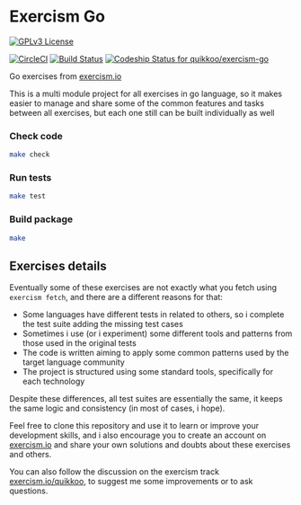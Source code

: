 Exercism Go
===========

[![GPLv3 License](http://img.shields.io/badge/license-GPLv3-blue.svg)](https://www.gnu.org/copyleft/gpl.html)

[![CircleCI](https://circleci.com/gh/quikkoo/exercism-go.svg?style=svg)](https://circleci.com/gh/quikkoo/exercism-go)
[![Build Status](https://snap-ci.com/quikkoo/exercism-go/branch/master/build_image)](https://snap-ci.com/quikkoo/exercism-go/branch/master)
[![Codeship Status for quikkoo/exercism-go](https://app.codeship.com/projects/c874bd70-671a-0134-0005-62ec90e592b2/status?branch=master)](https://app.codeship.com/projects/176110)

Go exercises from [exercism.io](http://exercism.io/)

This is a multi module project for all exercises in go language,
so it makes easier to  manage and share some of the common features and tasks 
between all exercises,
but each one still can be built individually as well

### Check code

```sh
make check
```

### Run tests

```sh
make test
```

### Build package

```sh
make
```


Exercises details
-----------------

Eventually some of these exercises are not exactly what you fetch using 
`exercism fetch`, and there are a different reasons for that:

- Some languages have different tests in related to others, 
  so i complete the test suite adding the missing test cases
- Sometimes i use (or i experiment) some different tools and patterns from those 
  used in the original tests
- The code is written aiming to apply some common patterns used by the target 
  language community
- The project is structured using some standard tools, 
  specifically for each technology

Despite these differences, all test suites are essentially the same, it keeps 
the same logic and consistency (in most of cases, i hope).

Feel free to clone this repository and use it to learn or improve your 
development skills, and i also encourage you to create an account on 
[exercism.io](http://exercism.io/)
and share your own solutions and doubts about these exercises and others.

You can also follow the discussion on the exercism track 
[exercism.io/quikkoo](http://exercism.io/quikkoo), 
to suggest me some improvements or to ask questions.

